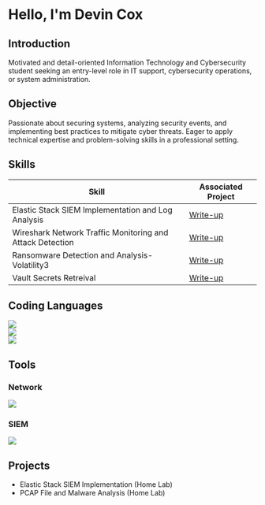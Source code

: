 # Hello, I'm Devin Cox
## Introduction
Motivated and detail-oriented Information Technology and Cybersecurity student seeking an entry-level role in IT support, cybersecurity operations, or system administration. 

## Objective

 Passionate about securing systems, analyzing security events, and implementing best practices to mitigate cyber threats. 
 Eager to apply technical expertise and problem-solving skills in a professional setting.

## Skills

| Skill                                         | Associated Project         |
|-----------------------------------------------|----------------------------|
| Elastic Stack SIEM Implementation and Log Analysis          | <a href="https://google.com">Write-up</a>|
| Wireshark Network Traffic Monitoring and Attack Detection | <a href="https://github.com/DevinC12346/Detection-and-Malware-Analysis-Lab/blob/main/Hawkeye%20Lab.md">Write-up</a>|
| Ransomware Detection and Analysis-Volatility3| <a href =https://github.com/DevinC12346/Ransomware-Lab-Analysis/blob/main/README.md>Write-up</a>|
|Vault Secrets Retreival| <a href =https://github.com/DevinC12346/Vault_Secrets_Writeup>Write-up</a>|




## Coding Languages
<div>
    <img src="https://img.shields.io/badge/-Python-3776AB?&style=for-the-badge&logo=Python&logoColor=white" />
</div>

<div>
    <img src="https://img.shields.io/badge/-Java-007396?&style=for-the-badge&logo=Java&logoColor=white" />
</div>

<div>
    <img src="https://img.shields.io/badge/-Microsoft%20SQL%20Server-CC2927?&style=for-the-badge&logo=microsoft%20sql%20server&logoColor=white" />
</div>


## Tools

### Network
<div>
    <img src="https://img.shields.io/badge/-Wireshark-1679A7?&style=for-the-badge&logo=Wireshark&logoColor=white" />
  
</div>



### SIEM
<div>
    <img src="https://img.shields.io/badge/-Elastic-005571?&style=for-the-badge&logo=Elastic&logoColor=white" />
</div>

## Projects
- Elastic Stack SIEM Implementation (Home Lab)
- PCAP File and Malware Analysis (Home Lab)
